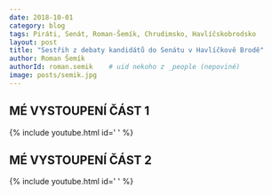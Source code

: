 ```yaml
---
date: 2018-10-01
category: blog
tags: Piráti, Senát, Roman-Šemík, Chrudimsko, Havlíčskobrodsko
layout: post
title: "Sestřih z debaty kandidátů do Senátu v Havlíčkově Brodě"
author: Roman Šemík
authorId: roman.semik    # uid nekoho z _people (nepoviné)
image: posts/semik.jpg
---
```


## MÉ VYSTOUPENÍ ČÁST 1 

{% include youtube.html id='  ' %}

## MÉ VYSTOUPENÍ ČÁST 2 

{% include youtube.html id='  ' %}


